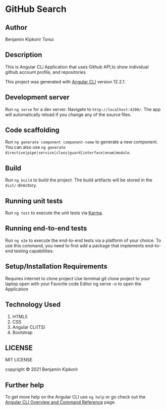 # GitHub Search

## Author
Benjamin Kipkorir Tonui
## Description
This is Angular CLi Application that uses Github API,to show  individual github account profile, and repositories


This project was generated with [Angular CLI](https://github.com/angular/angular-cli) version 12.2.1.

## Development server

Run `ng serve` for a dev server. Navigate to `http://localhost:4200/`. The app will automatically reload if you change any of the source files.

## Code scaffolding

Run `ng generate component component-name` to generate a new component. You can also use `ng generate directive|pipe|service|class|guard|interface|enum|module`.

## Build

Run `ng build` to build the project. The build artifacts will be stored in the `dist/` directory.

## Running unit tests

Run `ng test` to execute the unit tests via [Karma](https://karma-runner.github.io).

## Running end-to-end tests

Run `ng e2e` to execute the end-to-end tests via a platform of your choice. To use this command, you need to first add a package that implements end-to-end testing capabilities.

## Setup/Installation Requirements
Requires internet to clone project
Use terminal 
git clone project to your laptop
open with your Favorite code Editor
ng serve -o to open the Application

## Technology Used
1. HTML5
2. CSS
3. Angular CLI(TS)
4. Bootstrap

## LICENSE
MIT LICENSE <a></a>

copyright &#169; 2021 Benjamin Kipkorir

## Further help

To get more help on the Angular CLI use `ng help` or go check out the [Angular CLI Overview and Command Reference](https://angular.io/cli) page.
